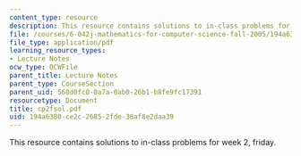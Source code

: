 ```yaml
---
content_type: resource
description: This resource contains solutions to in-class problems for week 2, friday.
file: /courses/6-042j-mathematics-for-computer-science-fall-2005/194a6380ce2c26852fde38af8e2daa39_cp2fsol.pdf
file_type: application/pdf
learning_resource_types:
- Lecture Notes
ocw_type: OCWFile
parent_title: Lecture Notes
parent_type: CourseSection
parent_uid: 560d0fc0-0a7a-0ab0-26b1-b8fe9fc17391
resourcetype: Document
title: cp2fsol.pdf
uid: 194a6380-ce2c-2685-2fde-38af8e2daa39
---
```

This resource contains solutions to in-class problems for week 2, friday.

